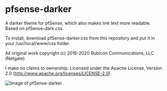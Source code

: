 # pfsense-darker

A darker theme for pfSense, which also makes link text more readable. Based on pfSense-dark.css.

To install, download pfSense-darker.css from this repository and put it in your /usr/local/www/css folder.

All original work copyright (c) 2016-2020 Rubicon Communications, LLC (Netgate)

I make no claims to ownership. Licensed under the Apache License, Version 2.0 (http://www.apache.org/licenses/LICENSE-2.0).

![Image of pfSense-darker](https://i.imgur.com/sZyp15P.png)
